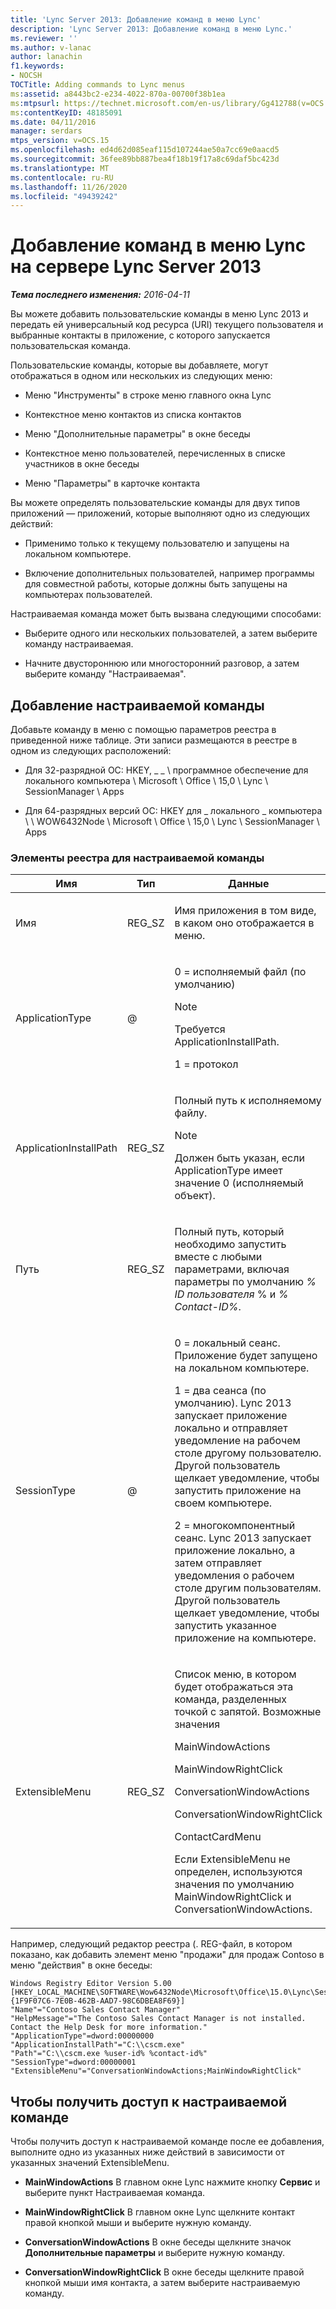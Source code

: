```yaml
---
title: 'Lync Server 2013: Добавление команд в меню Lync'
description: 'Lync Server 2013: Добавление команд в меню Lync.'
ms.reviewer: ''
ms.author: v-lanac
author: lanachin
f1.keywords:
- NOCSH
TOCTitle: Adding commands to Lync menus
ms:assetid: a8443bc2-e234-4022-870a-00700f38b1ea
ms:mtpsurl: https://technet.microsoft.com/en-us/library/Gg412788(v=OCS.15)
ms:contentKeyID: 48185091
ms.date: 04/11/2016
manager: serdars
mtps_version: v=OCS.15
ms.openlocfilehash: ed4d62d085eaf115d107244ae50a7cc69e0aacd5
ms.sourcegitcommit: 36fee89bb887bea4f18b19f17a8c69daf5bc423d
ms.translationtype: MT
ms.contentlocale: ru-RU
ms.lasthandoff: 11/26/2020
ms.locfileid: "49439242"
---
```

# <a name="adding-commands-to-lync-menus-in-lync-server-2013"></a>Добавление команд в меню Lync на сервере Lync Server 2013

<div data-xmlns="http://www.w3.org/1999/xhtml">

<div class="topic" data-xmlns="http://www.w3.org/1999/xhtml" data-msxsl="urn:schemas-microsoft-com:xslt" data-cs="https://msdn.microsoft.com/">

<div data-asp="https://msdn2.microsoft.com/asp">



</div>

<div id="mainSection">

<div id="mainBody">

<span> </span>

_**Тема последнего изменения:** 2016-04-11_

Вы можете добавить пользовательские команды в меню Lync 2013 и передать ей универсальный код ресурса (URI) текущего пользователя и выбранные контакты в приложение, с которого запускается пользовательская команда.

Пользовательские команды, которые вы добавляете, могут отображаться в одном или нескольких из следующих меню:

  - Меню "Инструменты" в строке меню главного окна Lync

  - Контекстное меню контактов из списка контактов

  - Меню "Дополнительные параметры" в окне беседы

  - Контекстное меню пользователей, перечисленных в списке участников в окне беседы

  - Меню "Параметры" в карточке контакта

Вы можете определять пользовательские команды для двух типов приложений — приложений, которые выполняют одно из следующих действий:

  - Применимо только к текущему пользователю и запущены на локальном компьютере.

  - Включение дополнительных пользователей, например программы для совместной работы, которые должны быть запущены на компьютерах пользователей.

Настраиваемая команда может быть вызвана следующими способами:

  - Выберите одного или нескольких пользователей, а затем выберите команду настраиваемая.

  - Начните двустороннюю или многосторонний разговор, а затем выберите команду "Настраиваемая".

<div>

## <a name="to-add-a-custom-command"></a>Добавление настраиваемой команды

Добавьте команду в меню с помощью параметров реестра в приведенной ниже таблице. Эти записи размещаются в реестре в одном из следующих расположений:

  - Для 32-разрядной ОС: HKEY, \_ \_ \\ программное обеспечение для локального компьютера \\ Microsoft \\ Office \\ 15,0 \\ Lync \\ SessionManager \\ Apps

  - Для 64-разрядных версий ОС: HKEY для \_ локального \_ компьютера \\ \\ WOW6432Node \\ Microsoft \\ Office \\ 15,0 \\ Lync \\ SessionManager \\ Apps

### <a name="custom-command-registry-entries"></a>Элементы реестра для настраиваемой команды

<table>
<colgroup>
<col style="width: 33%" />
<col style="width: 33%" />
<col style="width: 33%" />
</colgroup>
<thead>
<tr class="header">
<th>Имя</th>
<th>Тип</th>
<th>Данные</th>
</tr>
</thead>
<tbody>
<tr class="odd">
<td><p>Имя</p></td>
<td><p>REG_SZ</p></td>
<td><p>Имя приложения в том виде, в каком оно отображается в меню.</p></td>
</tr>
<tr class="even">
<td><p>ApplicationType</p></td>
<td><p>@</p></td>
<td><p>0 = исполняемый файл (по умолчанию)</p>
<div>

> [!NOTE]  
> Требуется ApplicationInstallPath.


</div>
<p>1 = протокол</p></td>
</tr>
<tr class="odd">
<td><p>ApplicationInstallPath</p></td>
<td><p>REG_SZ</p></td>
<td><p>Полный путь к исполняемому файлу.</p>
<div>

> [!NOTE]  
> Должен быть указан, если ApplicationType имеет значение 0 (исполняемый объект).


</div></td>
</tr>
<tr class="even">
<td><p>Путь</p></td>
<td><p>REG_SZ</p></td>
<td><p>Полный путь, который необходимо запустить вместе с любыми параметрами, включая параметры по умолчанию <em>% ID пользователя</em> % и <em>% Contact-ID%</em>.</p></td>
</tr>
<tr class="odd">
<td><p>SessionType</p></td>
<td><p>@</p></td>
<td><p>0 = локальный сеанс. Приложение будет запущено на локальном компьютере.</p>
<p>1 = два сеанса (по умолчанию). Lync 2013 запускает приложение локально и отправляет уведомление на рабочем столе другому пользователю. Другой пользователь щелкает уведомление, чтобы запустить приложение на своем компьютере.</p>
<p>2 = многокомпонентный сеанс. Lync 2013 запускает приложение локально, а затем отправляет уведомления о рабочем столе другим пользователям. Другой пользователь щелкает уведомление, чтобы запустить указанное приложение на компьютере.</p></td>
</tr>
<tr class="even">
<td><p>ExtensibleMenu</p></td>
<td><p>REG_SZ</p></td>
<td><p>Список меню, в котором будет отображаться эта команда, разделенных точкой с запятой. Возможные значения</p>
<p>MainWindowActions</p>
<p>MainWindowRightClick</p>
<p>ConversationWindowActions</p>
<p>ConversationWindowRightClick</p>
<p>ContactCardMenu</p>
<p>Если ExtensibleMenu не определен, используются значения по умолчанию MainWindowRightClick и ConversationWindowActions.</p></td>
</tr>
</tbody>
</table>


Например, следующий редактор реестра (. REG-файл, в котором показано, как добавить элемент меню "продажи" для продаж Contoso в меню "действия" в окне беседы:

    Windows Registry Editor Version 5.00
    [HKEY_LOCAL_MACHINE\SOFTWARE\Wow6432Node\Microsoft\Office\15.0\Lync\SessionManager\Apps\{1F9F07C6-7E0B-462B-AAD7-98C6DBEA8F69}]
    "Name"="Contoso Sales Contact Manager"
    "HelpMessage"="The Contoso Sales Contact Manager is not installed. Contact the Help Desk for more information."
    "ApplicationType"=dword:00000000
    "ApplicationInstallPath"="C:\\cscm.exe"
    "Path"="C:\\cscm.exe %user-id% %contact-id%"
    "SessionType"=dword:00000001
    "ExtensibleMenu"="ConversationWindowActions;MainWindowRightClick"

</div>

<div>

## <a name="to-access-a-custom-command"></a>Чтобы получить доступ к настраиваемой команде

Чтобы получить доступ к настраиваемой команде после ее добавления, выполните одно из указанных ниже действий в зависимости от указанных значений ExtensibleMenu.

  - **MainWindowActions**   В главном окне Lync нажмите кнопку **Сервис** и выберите пункт Настраиваемая команда.

  - **MainWindowRightClick**   В главном окне Lync щелкните контакт правой кнопкой мыши и выберите нужную команду.

  - **ConversationWindowActions**   В окне беседы щелкните значок **Дополнительные параметры** и выберите нужную команду.

  - **ConversationWindowRightClick**   В окне беседы щелкните правой кнопкой мыши имя контакта, а затем выберите настраиваемую команду.

</div>

</div>

<span> </span>

</div>

</div>

</div>

